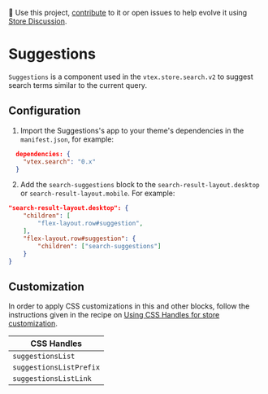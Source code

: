 📢 Use this project, [contribute](https://github.com/vtex-apps/search) to it or open issues to help evolve it using [Store Discussion](https://github.com/vtex-apps/store-discussion).

# Suggestions

`Suggestions` is a component used in the `vtex.store.search.v2` to suggest search terms similar to the current query.

## Configuration

1. Import the Suggestions's app to your theme's dependencies in the `manifest.json`, for example:

```json
  dependencies: {
    "vtex.search": "0.x"
  }
```

2. Add the `search-suggestions` block to the `search-result-layout.desktop` or `search-result-layout.mobile`. For example:

```json
"search-result-layout.desktop": {
    "children": [
        "flex-layout.row#suggestion",
    ],
    "flex-layout.row#suggestion": {
        "children": ["search-suggestions"]
    }
}
```

## Customization

In order to apply CSS customizations in this and other blocks, follow the instructions given in the recipe on [Using CSS Handles for store customization](https://vtex.io/docs/recipes/style/using-css-handles-for-store-customization).

| CSS Handles        |
| ------------------ |
| `suggestionsList` |
| `suggestionsListPrefix`   |
| `suggestionsListLink` |

